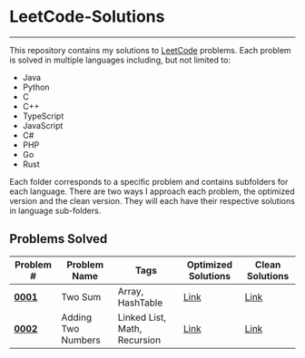 # LeetCode-Solutions

---

This repository contains my solutions to [LeetCode](https://leetcode.com/) 
problems. Each problem is solved in multiple languages including, but not 
limited to:
- Java
- Python
- C
- C++
- TypeScript
- JavaScript
- C#
- PHP
- Go
- Rust

Each folder corresponds to a specific problem and contains subfolders for 
each language. There are two ways I approach each problem, the optimized 
version and the clean version. They will each have their respective solutions
in language sub-folders.

## Problems Solved

| Problem #                                   | Problem Name       | Tags                         | Optimized Solutions                                            | Clean Solutions                                            |
|---------------------------------------------|--------------------|------------------------------|----------------------------------------------------------------|------------------------------------------------------------|
| **[0001](./Problem-0001-Two-Sum/)**         | Two Sum            | Array, HashTable             | [Link](./Problem-0001-Two-Sum/Problem-0001-Optimized/)         | [Link](./Problem-0001-Two-Sum/Problem-0001-Clean/)         |
| **[0002](./Problem-0002-Add-Two-Numbers/)** | Adding Two Numbers | Linked List, Math, Recursion | [Link](./Problem-0002-Add-Two-Numbers/Problem-0002-Optimized/) | [Link](./Problem-0002-Add-Two-Numbers/Problem-0002-Clean/) |



